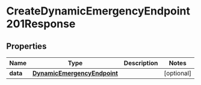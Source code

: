 

# CreateDynamicEmergencyEndpoint201Response


## Properties

| Name | Type | Description | Notes |
|------------ | ------------- | ------------- | -------------|
|**data** | [**DynamicEmergencyEndpoint**](DynamicEmergencyEndpoint.md) |  |  [optional] |



